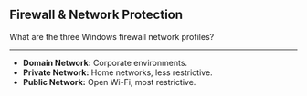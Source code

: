 ## Firewall & Network Protection

What are the three Windows firewall network profiles?

---

* **Domain Network:** Corporate environments.
* **Private Network:** Home networks, less restrictive.
* **Public Network:** Open Wi-Fi, most restrictive.


